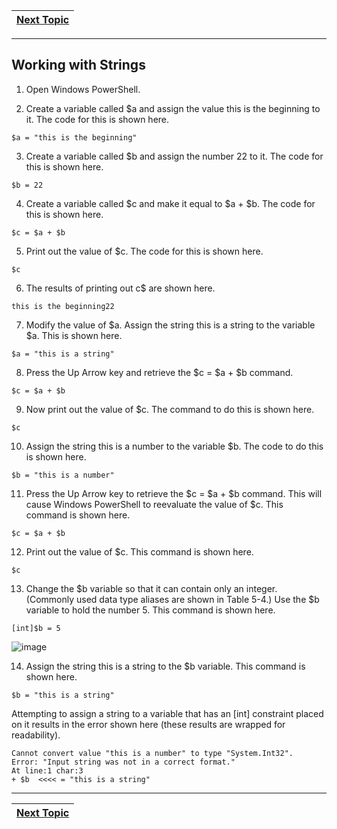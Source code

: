 |[Next Topic](/00-Table-of-Contents.md)|
|---|

---

## Working with Strings

1. Open Windows PowerShell.

2. Create a variable called $a and assign the value this is the beginning to it. The code for this is shown here.
```
$a = "this is the beginning"
```
3. Create a variable called $b and assign the number 22 to it. The code for this is shown here.
```
$b = 22
```
4. Create a variable called $c and make it equal to $a + $b. The code for this is shown here.
```
$c = $a + $b
```
5. Print out the value of $c. The code for this is shown here.
```
$c
```
6. The results of printing out c$ are shown here.
```
this is the beginning22
```
7. Modify the value of $a. Assign the string this is a string to the variable $a. This is shown here.
```
$a = "this is a string"
```
8. Press the Up Arrow key and retrieve the $c = $a + $b command.
```
$c = $a + $b
```
9. Now print out the value of $c. The command to do this is shown here.
```
$c
```
10. Assign the string this is a number to the variable $b. The code to do this is shown here.
```
$b = "this is a number"
```
11. Press the Up Arrow key to retrieve the $c = $a + $b command. This will cause Windows PowerShell to reevaluate the value of $c. This command is shown here.
```
$c = $a + $b
```
12. Print out the value of $c. This command is shown here.
```
$c
```
13. Change the $b variable so that it can contain only an integer. (Commonly used data type aliases are shown in Table 5-4.) Use the $b variable to hold the number 5. This command is shown here.
```
[int]$b = 5
```
![image](https://user-images.githubusercontent.com/47218880/61741036-a3983f00-ad55-11e9-893f-986bcd3c37ad.png)

14. Assign the string this is a string to the $b variable. This command is shown here.
```
$b = "this is a string"
```
Attempting to assign a string to a variable that has an [int] constraint placed on it results in the error shown here (these results are wrapped for readability).
```
Cannot convert value "this is a number" to type "System.Int32".
Error: "Input string was not in a correct format."
At line:1 char:3
+ $b  <<<< = "this is a string"

```

---

|[Next Topic](/04_Powershell_Scripts/03_Loops.md)|
|---|
